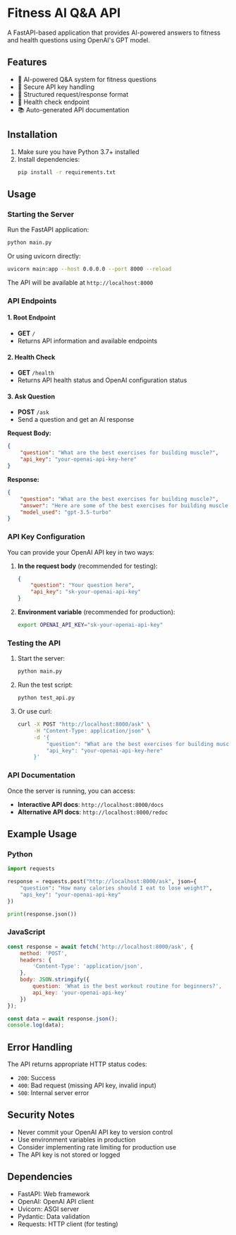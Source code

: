 # Fitness AI Q&A API

A FastAPI-based application that provides AI-powered answers to fitness and health questions using OpenAI's GPT model.

## Features

- 🤖 AI-powered Q&A system for fitness questions
- 🔐 Secure API key handling
- 📝 Structured request/response format
- 🏥 Health check endpoint
- 📚 Auto-generated API documentation

## Installation

1. Make sure you have Python 3.7+ installed
2. Install dependencies:
   ```bash
   pip install -r requirements.txt
   ```

## Usage

### Starting the Server

Run the FastAPI application:
```bash
python main.py
```

Or using uvicorn directly:
```bash
uvicorn main:app --host 0.0.0.0 --port 8000 --reload
```

The API will be available at `http://localhost:8000`

### API Endpoints

#### 1. Root Endpoint
- **GET** `/`
- Returns API information and available endpoints

#### 2. Health Check
- **GET** `/health`
- Returns API health status and OpenAI configuration status

#### 3. Ask Question
- **POST** `/ask`
- Send a question and get an AI response

**Request Body:**
```json
{
    "question": "What are the best exercises for building muscle?",
    "api_key": "your-openai-api-key-here"
}
```

**Response:**
```json
{
    "question": "What are the best exercises for building muscle?",
    "answer": "Here are some of the best exercises for building muscle...",
    "model_used": "gpt-3.5-turbo"
}
```

### API Key Configuration

You can provide your OpenAI API key in two ways:

1. **In the request body** (recommended for testing):
   ```json
   {
       "question": "Your question here",
       "api_key": "sk-your-openai-api-key"
   }
   ```

2. **Environment variable** (recommended for production):
   ```bash
   export OPENAI_API_KEY="sk-your-openai-api-key"
   ```

### Testing the API

1. Start the server:
   ```bash
   python main.py
   ```

2. Run the test script:
   ```bash
   python test_api.py
   ```

3. Or use curl:
   ```bash
   curl -X POST "http://localhost:8000/ask" \
        -H "Content-Type: application/json" \
        -d '{
            "question": "What are the best exercises for building muscle?",
            "api_key": "your-openai-api-key-here"
        }'
   ```

### API Documentation

Once the server is running, you can access:
- **Interactive API docs**: `http://localhost:8000/docs`
- **Alternative API docs**: `http://localhost:8000/redoc`

## Example Usage

### Python
```python
import requests

response = requests.post("http://localhost:8000/ask", json={
    "question": "How many calories should I eat to lose weight?",
    "api_key": "your-openai-api-key"
})

print(response.json())
```

### JavaScript
```javascript
const response = await fetch('http://localhost:8000/ask', {
    method: 'POST',
    headers: {
        'Content-Type': 'application/json',
    },
    body: JSON.stringify({
        question: 'What is the best workout routine for beginners?',
        api_key: 'your-openai-api-key'
    })
});

const data = await response.json();
console.log(data);
```

## Error Handling

The API returns appropriate HTTP status codes:
- `200`: Success
- `400`: Bad request (missing API key, invalid input)
- `500`: Internal server error

## Security Notes

- Never commit your OpenAI API key to version control
- Use environment variables in production
- Consider implementing rate limiting for production use
- The API key is not stored or logged

## Dependencies

- FastAPI: Web framework
- OpenAI: OpenAI API client
- Uvicorn: ASGI server
- Pydantic: Data validation
- Requests: HTTP client (for testing)

